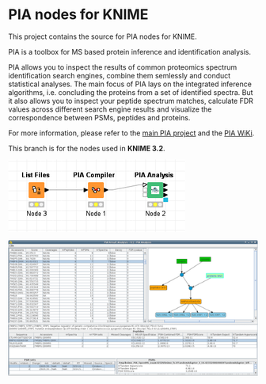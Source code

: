 PIA nodes for KNIME
===================

This project contains the source for PIA nodes for KNIME.

PIA is a toolbox for MS based protein inference and identification analysis.

PIA allows you to inspect the results of common proteomics spectrum identification search engines, combine them semlessly and conduct statistical analyses. The main focus of PIA lays on the integrated inference algorithms, i.e. concluding the proteins from a set of identified spectra. But it also allows you to inspect your peptide spectrum matches, calculate FDR values across different search engine results and visualize the correspondence between PSMs, peptides and proteins.

For more information, please refer to the [main PIA project](https://github.com/mpc-bioinformatics/pia) and the [PIA WiKi]( https://github.com/mpc-bioinformatics/pia/wiki).

This branch is for the nodes used in **KNIME 3.2**.

![Smallest possible workflow](KNIME_small_workflow.png)

![The PIA Analysis Viewer](KNIME_analysis_view_small.png)
